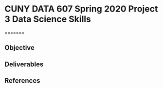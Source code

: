 # CUNY DATA 607 Spring 2020 Project 3 Data Science Skills

=======
## Objective

## Deliverables

## References



